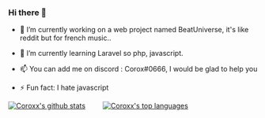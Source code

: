 ### Hi there 👋


- 🔭 I’m currently working on a web project named BeatUniverse, it's like reddit but for french music..

- 🌱 I’m currently learning Laravel so php, javascript.

- 📫 You can add me on discord : Corox#0666, I would be glad to help you

- ⚡ Fun fact: I hate javascript

[![Coroxx's github stats](https://github-readme-stats.vercel.app/api?username=Coroxx&theme=nightowl)](https://github.com/anuraghazra/github-readme-stats)&nbsp;&nbsp;&nbsp;&nbsp;&nbsp;&nbsp;&nbsp;&nbsp;   [![Coroxx's top languages](https://github-readme-stats.vercel.app/api/top-langs/?username=Coroxx&theme=nightowl)](https://github.com/anuraghazra/github-readme-stats)
